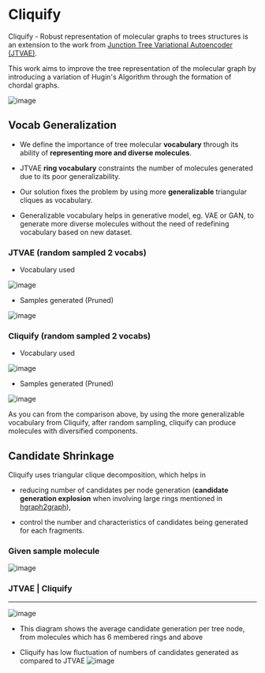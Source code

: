# Cliquify

Cliquify - Robust representation of molecular graphs to trees structures is an extension to the work from [Junction Tree Variational Autoencoder (JTVAE)](https://github.com/wengong-jin/icml18-jtnn).

This work aims to improve the tree representation of the molecular graph by introducing a variation of Hugin's Algorithm through the formation of chordal graphs.

![image](https://user-images.githubusercontent.com/69520909/206056421-ec8e5e94-5449-41a2-9d6e-4c63e0c79dbf.png)

## Vocab Generalization
- We define the importance of tree molecular **vocabulary** through its ability of **representing more and diverse molecules**.
* JTVAE **ring vocabulary** constraints the number of molecules generated due to its poor generalizability.
+ Our solution fixes the problem by using more **generalizable** triangular cliques as vocabulary.
- Generalizable vocabulary helps in generative model, eg. VAE or GAN, to generate more diverse molecules without the need of redefining vocabulary based on new dataset.


### JTVAE (random sampled 2 vocabs)
- Vocabulary used

![image](https://user-images.githubusercontent.com/69520909/206058746-ad83ac75-d832-4f98-894c-63d58c54afb0.png)
- Samples generated (Pruned)

![image](https://user-images.githubusercontent.com/69520909/206060185-334a4a93-3c0f-428d-928b-2f82b8961d69.png)

### Cliquify (random sampled 2 vocabs)
- Vocabulary used

![image](https://user-images.githubusercontent.com/69520909/206060392-a9a72663-03bc-47b9-98a0-ae2c50392ae8.png)

- Samples generated (Pruned)

![image](https://user-images.githubusercontent.com/69520909/206062058-07dd3dcf-ac30-4a43-8815-69ad775c4cd7.png)

As you can from the comparison above, by using the more generalizable vocabulary from Cliquify, after random sampling, cliquify can produce molecules with diversified components.

## Candidate Shrinkage
Cliquify uses triangular clique decomposition, which helps in 
- reducing number of candidates per node generation (**candidate generation explosion** when involving large rings mentioned in [hgraph2graph](https://github.com/wengong-jin/hgraph2graph)),
* control the number and characteristics of candidates being generated for each fragments.

### Given sample molecule
![image](https://user-images.githubusercontent.com/69520909/206062937-f93d5c10-10bd-4ba3-9be0-20d7d122f041.png)

### JTVAE | Cliquify
--------
![image](https://user-images.githubusercontent.com/69520909/206063323-e26da9d7-ffcd-44b4-ab91-5209dbe4d20a.png)


* This diagram shows the average candidate generation per tree node, from molecules which has 6 membered rings and above
- Cliquify has low fluctuation of numbers of candidates generated as compared to JTVAE
![image](https://user-images.githubusercontent.com/69520909/206063589-9514c14d-bbcb-463b-8c6f-b59e246ec816.png)



